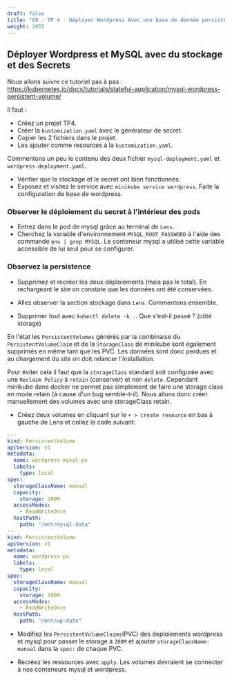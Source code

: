 ```yaml
---
draft: false
title: "09 - TP 4 - Déployer Wordpress Avec une base de donnée persistente"
weight: 2055
---
```


## Déployer Wordpress et MySQL avec du stockage et des Secrets

Nous allons suivre ce tutoriel pas à pas : https://kubernetes.io/docs/tutorials/stateful-application/mysql-wordpress-persistent-volume/

Il faut :
- Créez un projet TP4.
- Créer la `kustomization.yaml` avec le générateur de secret.
- Copier les 2 fichiers dans le projet.
- Les ajouter comme resources à la `kustomization.yaml`.

Commentons un peu le contenu des deux fichier `mysql-deployment.yaml` et `wordpress-deployment.yaml`.

- Vérifier que le stockage et le secret ont bien fonctionnés.
- Exposez et visitez le service avec `minikube service wordpress`. Faite la configuration de base de wordpress.

### Observer le déploiement du secret à l'intérieur des pods

- Entrez dans le pod de mysql grâce au terminal de `Lens`.
- Cherchez la variable d'environnement `MYSQL_ROOT_PASSWORD` à l'aide des commande `env | grep MYSQL`. Le conteneur mysql a utilisé cette variable accessible de lui seul pour se configurer.

### Observez la persistence

- Supprimez et recréer les deux déploiements (mais pas le total). En rechargeant le site on constate que les données ont été conservées.

- Allez observer la section stockage dans `Lens`. Commentons ensemble.

- Supprimer tout avec `kubectl delete -k .`. Que s'est-il passé ? (côté storage)

En l'état les `PersistentVolumes` générés par la combinaise du `PersistentVolumeClaim` et de la `StorageClass` de minikube sont également supprimés en même tant que les PVC. Les données sont donc perdues et au chargement du site on doit relancer l'installation.

Pour éviter cela il faut que la `storageClass` standard soit configurée avec une `Reclaim Policy` à `retain` (conserver) et non `delete`. Cependant minikube dans docker ne permet pas simplement de faire une storage class en mode retain (à cause d'un bug semble-t-il). Nous allons donc créer manuellement des volumes avec une storageClass retain.

- Créez deux volumes en cliquant sur le `+ > create resource` en bas à gauche de Lens et collez le code suivant:

```yaml
---
kind: PersistentVolume
apiVersion: v1
metadata:
  name: wordpress-mysql-pv
  labels:
    type: local
spec:
  storageClassName: manual
  capacity:
    storage: 100M
  accessModes:
    - ReadWriteOnce
  hostPath:
    path: "/mnt/mysql-data"
---
kind: PersistentVolume
apiVersion: v1
metadata:
  name: wordpress-pv
  labels:
    type: local
spec:
  storageClassName: manual
  capacity:
    storage: 100M
  accessModes:
    - ReadWriteOnce
  hostPath:
    path: "/mnt/wp-data"
```

- Modifiez les `PersistentVolumeClaims`(PVC) des deploiements wordpress et mysql pour passer le storage à `200M` et ajouter `storageClassName: manual` dans la `spec:` de chaque PVC.

- Recréez les ressources avec `apply`. Les volumes devraient se connecter à nos conteneurs mysql et wordpress.


<!-- - https://cloud.google.com/kubernetes-engine/docs/tutorials/persistent-disk/
- https://github.com/GoogleCloudPlatform/kubernetes-workshops/blob/master/state/local.md
- https://github.com/kubernetes/examples/blob/master/staging/persistent-volume-provisioning/README.md -->

<!-- TODO: add configmap for wordpress ou alors tp mysql avec configmaps -->

